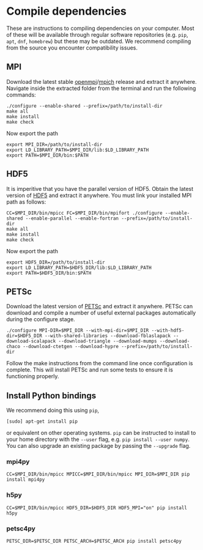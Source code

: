 # Compile dependencies

These are instructions to compiling dependencies on your computer. Most of these will be available through regular software repositories (e.g. `pip`, `apt`, `dnf`, `homebrew`) but these may be outdated. We recommend compiling from the source you encounter compatibility issues.

## MPI

Download the latest stable [openmpi](https://www.open-mpi.org/software/ompi)/[mpich](https://www.mpich.org/downloads) release and extract it anywhere. Navigate inside the extracted folder from the terminal and run the following commands:

    ./configure --enable-shared --prefix=/path/to/install-dir
    make all
    make install
    make check

Now export the path

    export MPI_DIR=/path/to/install-dir
    export LD_LIBRARY_PATH=$MPI_DIR/lib:$LD_LIBRARY_PATH
    export PATH=$MPI_DIR/bin:$PATH

## HDF5

It is imperitive that you have the parallel version of HDF5. Obtain the latest version of [HDF5](https://support.hdfgroup.org/HDF5/release/obtainsrc518.html) and extract it anywhere. You must link your installed MPI path as follows:

    CC=$MPI_DIR/bin/mpicc FC=$MPI_DIR/bin/mpifort ./configure --enable-shared --enable-parallel --enable-fortran --prefix=/path/to/install-dir
    make all
    make install
    make check

Now export the path

    export HDF5_DIR=/path/to/install-dir
    export LD_LIBRARY_PATH=$HDF5_DIR/lib:$LD_LIBRARY_PATH
    export PATH=$HDF5_DIR/bin:$PATH

## PETSc

Download the latest version of [PETSc](https://www.mcs.anl.gov/petsc/download/index.html) and extract it anywhere. PETSc can download and compile a number of useful external packages automatically during the configure stage.

    ./configure MPI-DIR=$MPI_DIR --with-mpi-dir=$MPI_DIR --with-hdf5-dir=$HDF5_DIR --with-shared-libraries --download-fblaslapack --download-scalapack --download-triangle --download-mumps --download-chaco --download-ctetgen --download-hypre --prefix=/path/to/install-dir

Follow the make instructions from the command line once configuration is complete. This will install PETSc and run some tests to ensure it is functioning properly.


## Install Python bindings

We recommend doing this using `pip`,

    [sudo] apt-get install pip

or equivalent on other operating systems.
`pip` can be instructed to install to your home directory with the `--user` flag, e.g. `pip install --user numpy`. You can also upgrade an existing package by passing the `--upgrade` flag.

### mpi4py

    CC=$MPI_DIR/bin/mpicc MPICC=$MPI_DIR/bin/mpicc MPI_DIR=$MPI_DIR pip install mpi4py

### h5py

    CC=$MPI_DIR/bin/mpicc HDF5_DIR=$HDF5_DIR HDF5_MPI="on" pip install h5py

### petsc4py

    PETSC_DIR=$PETSC_DIR PETSC_ARCH=$PETSC_ARCH pip install petsc4py

